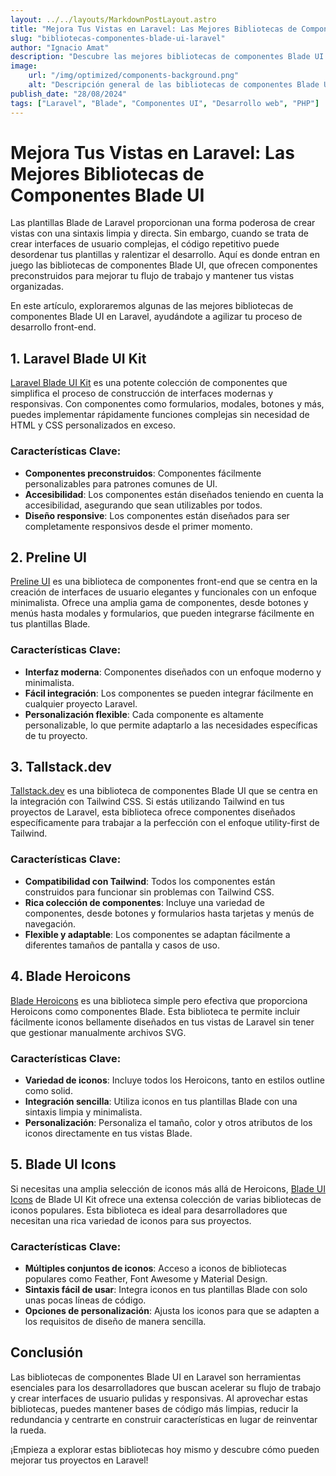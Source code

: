 ```yaml
---
layout: ../../layouts/MarkdownPostLayout.astro
title: "Mejora Tus Vistas en Laravel: Las Mejores Bibliotecas de Componentes Blade UI"
slug: "bibliotecas-componentes-blade-ui-laravel"
author: "Ignacio Amat"
description: "Descubre las mejores bibliotecas de componentes Blade UI en Laravel que te ayudarán a crear interfaces front-end impresionantes y eficientes con facilidad."
image:
    url: "/img/optimized/components-background.png"
    alt: "Descripción general de las bibliotecas de componentes Blade UI en Laravel"
publish_date: "28/08/2024"
tags: ["Laravel", "Blade", "Componentes UI", "Desarrollo web", "PHP"]
---
```


# Mejora Tus Vistas en Laravel: Las Mejores Bibliotecas de Componentes Blade UI

Las plantillas Blade de Laravel proporcionan una forma poderosa de crear vistas con una sintaxis limpia y directa. Sin embargo, cuando se trata de crear interfaces de usuario complejas, el código repetitivo puede desordenar tus plantillas y ralentizar el desarrollo. Aquí es donde entran en juego las bibliotecas de componentes Blade UI, que ofrecen componentes preconstruidos para mejorar tu flujo de trabajo y mantener tus vistas organizadas.

En este artículo, exploraremos algunas de las mejores bibliotecas de componentes Blade UI en Laravel, ayudándote a agilizar tu proceso de desarrollo front-end.

## 1. **Laravel Blade UI Kit**

[Laravel Blade UI Kit](https://github.com/blade-ui-kit/blade-ui-kit) es una potente colección de componentes que simplifica el proceso de construcción de interfaces modernas y responsivas. Con componentes como formularios, modales, botones y más, puedes implementar rápidamente funciones complejas sin necesidad de HTML y CSS personalizados en exceso.

### Características Clave:
- **Componentes preconstruidos**: Componentes fácilmente personalizables para patrones comunes de UI.
- **Accesibilidad**: Los componentes están diseñados teniendo en cuenta la accesibilidad, asegurando que sean utilizables por todos.
- **Diseño responsive**: Los componentes están diseñados para ser completamente responsivos desde el primer momento.

## 2. **Preline UI**

[Preline UI](https://preline.co/) es una biblioteca de componentes front-end que se centra en la creación de interfaces de usuario elegantes y funcionales con un enfoque minimalista. Ofrece una amplia gama de componentes, desde botones y menús hasta modales y formularios, que pueden integrarse fácilmente en tus plantillas Blade.

### Características Clave:
- **Interfaz moderna**: Componentes diseñados con un enfoque moderno y minimalista.
- **Fácil integración**: Los componentes se pueden integrar fácilmente en cualquier proyecto Laravel.
- **Personalización flexible**: Cada componente es altamente personalizable, lo que permite adaptarlo a las necesidades específicas de tu proyecto.

## 3. **Tallstack.dev**

[Tallstack.dev](https://tallstack.dev/) es una biblioteca de componentes Blade UI que se centra en la integración con Tailwind CSS. Si estás utilizando Tailwind en tus proyectos de Laravel, esta biblioteca ofrece componentes diseñados específicamente para trabajar a la perfección con el enfoque utility-first de Tailwind.

### Características Clave:
- **Compatibilidad con Tailwind**: Todos los componentes están construidos para funcionar sin problemas con Tailwind CSS.
- **Rica colección de componentes**: Incluye una variedad de componentes, desde botones y formularios hasta tarjetas y menús de navegación.
- **Flexible y adaptable**: Los componentes se adaptan fácilmente a diferentes tamaños de pantalla y casos de uso.

## 4. **Blade Heroicons**

[Blade Heroicons](https://github.com/blade-ui-kit/blade-heroicons) es una biblioteca simple pero efectiva que proporciona Heroicons como componentes Blade. Esta biblioteca te permite incluir fácilmente iconos bellamente diseñados en tus vistas de Laravel sin tener que gestionar manualmente archivos SVG.

### Características Clave:
- **Variedad de iconos**: Incluye todos los Heroicons, tanto en estilos outline como solid.
- **Integración sencilla**: Utiliza iconos en tus plantillas Blade con una sintaxis limpia y minimalista.
- **Personalización**: Personaliza el tamaño, color y otros atributos de los iconos directamente en tus vistas Blade.

## 5. **Blade UI Icons**

Si necesitas una amplia selección de iconos más allá de Heroicons, [Blade UI Icons](https://github.com/blade-ui-kit/blade-icons) de Blade UI Kit ofrece una extensa colección de varias bibliotecas de iconos populares. Esta biblioteca es ideal para desarrolladores que necesitan una rica variedad de iconos para sus proyectos.

### Características Clave:
- **Múltiples conjuntos de iconos**: Acceso a iconos de bibliotecas populares como Feather, Font Awesome y Material Design.
- **Sintaxis fácil de usar**: Integra iconos en tus plantillas Blade con solo unas pocas líneas de código.
- **Opciones de personalización**: Ajusta los iconos para que se adapten a los requisitos de diseño de manera sencilla.

## **Conclusión**

Las bibliotecas de componentes Blade UI en Laravel son herramientas esenciales para los desarrolladores que buscan acelerar su flujo de trabajo y crear interfaces de usuario pulidas y responsivas. Al aprovechar estas bibliotecas, puedes mantener bases de código más limpias, reducir la redundancia y centrarte en construir características en lugar de reinventar la rueda.

¡Empieza a explorar estas bibliotecas hoy mismo y descubre cómo pueden mejorar tus proyectos en Laravel!

<style>
    article p + h2 {
    font-size: 1.5em;
    font-weight: bold;
    margin-top: 1.5em;
  }

      article ul + h2 {
    font-size: 1.5em;
    font-weight: bold;
    margin-top: 1.5em;
  }

  article h2 + h1 {
    font-size: 2em;
    font-weight: bold;
    margin-top: 1.5em;
  }

    article {
        text-wrap: pretty;
    }
    
    article h3 {
    font-weight: bold;
      font-size: 1.2em;
      margin-top: 1.5em;
    }

article p {
    margin: 10px 0;
}

article ul, article ol {
    list-style-type: circle;
    margin: 10px 0 10px 20px;
}

article li h4 {
    /* add soft light font */
    font-weight: lighter;
    font-style: italic;
}

article blockquote {
    border-left: 4px solid #ddd;
    padding-left: 15px;
    color: #666;
    margin: 20px 0;
    font-style: italic;
}

article p a {
  cursor: pointer;
  font-weight: bold; /* font-bold */
  text-decoration: underline; /* underline */
  color: #fafafa; /* text-gray-900 */
  background-color: transparent; /* Remove background color */
  border: none; /* Remove border */
  padding: 0; /* Remove padding */
  transition: all 0.2s ease-in-out; /* transition */
}

article p a:hover {
  color: rgba(234, 179, 8, 0.9); /* hover:text-yellow-500/90 */
}

article p a:focus {
    z-index: 10; /* focus:z-10 */
  outline: none; /* focus:outline-none */
  border-color: #e5e7eb; /* focus:ring-gray-200 */
  box-shadow: 0 0 0 2px #e5e7eb; /* focus:ring-2 */
  color: rgba(234, 179, 8, 0.9); /* focus:text-yellow-500/90 */
}

article code {
    background-color: #f5f5f5;
    padding: 2px 4px;
    border-radius: 4px;
    font-family: 'Courier New', Courier, monospace;
}

article pre {
    background-color: #f5f5f5;
    padding: 10px;
    border-radius: 4px;
    overflow-x auto;
}

@media (min-width: 601px) and (max-width: 1024px) {
    article {
        padding: 40px;
    }
}

@media (max-width: 600px) { 
    article {
      padding: 30px;
    }

 }
</style>
